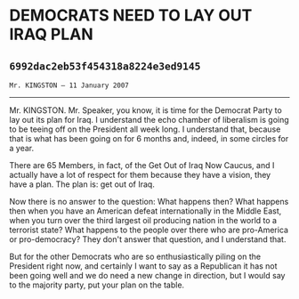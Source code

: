 # DEMOCRATS NEED TO LAY OUT IRAQ PLAN
## `6992dac2eb53f454318a8224e3ed9145`
`Mr. KINGSTON — 11 January 2007`

---


Mr. KINGSTON. Mr. Speaker, you know, it is time for the Democrat 
Party to lay out its plan for Iraq. I understand the echo chamber of 
liberalism is going to be teeing off on the President all week long. I 
understand that, because that is what has been going on for 6 months 
and, indeed, in some circles for a year.

There are 65 Members, in fact, of the Get Out of Iraq Now Caucus, and 
I actually have a lot of respect for them because they have a vision, 
they have a plan. The plan is: get out of Iraq.

Now there is no answer to the question: What happens then? What 
happens then when you have an American defeat internationally in the 
Middle East, when you turn over the third largest oil producing nation 
in the world to a terrorist state? What happens to the people over 
there who are pro-America or pro-democracy? They don't answer that 
question, and I understand that.

But for the other Democrats who are so enthusiastically piling on the 
President right now, and certainly I want to say as a Republican it has 
not been going well and we do need a new change in direction, but I 
would say to the majority party, put your plan on the table.
